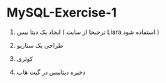 # MySQL-Exercise-1
1) ایجاد یک دیتا بیس ( ترجیحا از سایت Liara استفاده شود )

2) طراحی یک سناریو

3) کوئری

4) ذخیره دیتابیس در گیت هاب
   


